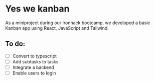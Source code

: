 # Yes we kanban

As a miniproject during our Ironhack bootcamp, we developed a basic Kanban app using React, JavaScript and Tailwind.

## To do:

- [ ] Convert to typescript
- [ ] Add subtasks to tasks
- [ ] Integrate a backend
- [ ] Enable users to login
